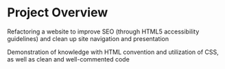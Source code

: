 # Project Overview
Refactoring a website to improve SEO (through HTML5 accessibility guidelines) and clean up site navigation and presentation

Demonstration of knowledge with HTML convention and utilization of CSS, as well as clean and well-commented code
